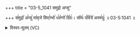 +++
title = "03-5_1041 समुद्रो अप्सु"

+++
स꣣मुद्रो꣢ अ꣣प्सु꣡ मा꣢मृजे विष्ट꣣म्भो꣢ ध꣣रु꣡णो꣢ दि꣣वः꣢। सो꣡मः꣢ प꣣वि꣡त्रे꣢ अस्म꣣युः꣢ ॥ 03-5:1041 ॥

<details><summary>विस्वर-मूलम् (VC)</summary>

समुद्रो अप्सु मामृजे विष्टम्भो धरुणो दिवः । सोमः पवित्रे अस्मयुः ॥१०४१॥
</details>